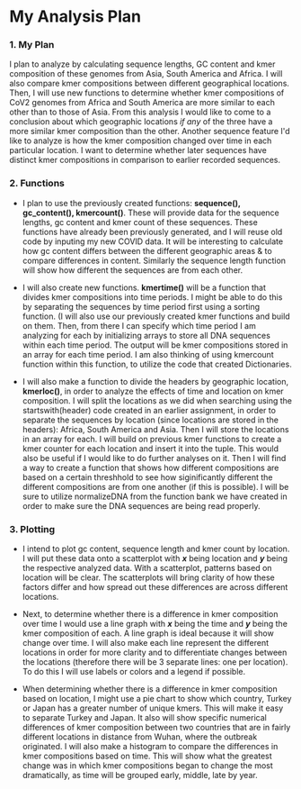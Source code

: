 # My Analysis Plan

### 1. My Plan
I plan to analyze by calculating sequence lengths, GC content and kmer composition of these genomes from Asia, South America and Africa. 
I will also compare kmer compositions between different geographical locations. 
Then, I will use new functions to determine whether kmer compositions of CoV2 genomes from Africa and South America are more similar to each other than to those of Asia. 
From this analysis I would like to come to a conclusion about which geographic locations *if any* of the three have a more similar kmer composition than the other. 
Another sequence feature I'd like to analyze is how the kmer composition changed over time in each particular location. 
I want to determine whether later sequences have distinct kmer compositions in comparison to earlier recorded sequences. 

### 2. Functions
- I plan to use the previously created functions: **sequence(), gc_content(), kmercount()**. 
These will provide data for the sequence lengths, gc content and kmer count of these sequences. 
These functions have already been previously generated, and I will reuse old code by inputing my new COVID data. 
It will be interesting to calculate how gc content differs between the different geographic areas & to compare differences in content. 
Similarly the sequence length function will show how different the sequences are from each other.  

- I will also create new functions. **kmertime()** will be a function that divides kmer compositions into time periods. 
I might be able to do this by separating the sequences by time period first using a sorting function. 
(I will also use our previously created kmer functions and build on them. 
Then, from there I can specify which time period I am analyzing for each by initializing arrays to store all DNA sequences within each time period. 
The output will be kmer compositions stored in an array for each time period. 
I am also thinking of using kmercount function within this function, to utilize the code that created Dictionaries. 

- I will also make a function to divide the headers by geographic location, **kmerloc()**, in order to analyze the effects of time and location on kmer composition. 
I will split the locations as we did when searching using the startswith(header) code created in an earlier assignment, in order to separate the sequences by location (since locations are stored in the headers): Africa, South America and Asia. 
Then I will store the locations in an array for each. 
I will build on previous kmer functions to create a kmer counter for each location and insert it into the tuple. 
This would also be useful if I would like to do further analyses on it.
Then I will find a way to create a function that shows how different compositions are based on a certain threshhold to see how siginificantly different the different compositions are from one another (if this is possible). 
I will be sure to utilize normalizeDNA from the function bank we have created in order to make sure the DNA sequences are being read properly.

### 3. Plotting
- I intend to plot gc content, sequence length and kmer count by location. 
I will put these data onto a scatterplot with ***x*** being location and ***y*** being the respective analyzed data. 
With a scatterplot, patterns based on location will be clear. 
The scatterplots will bring clarity of how these factors differ and how spread out these differences are across different locations. 

- Next, to determine whether there is a difference in kmer composition over time I would use a line graph with ***x*** being the time and ***y*** being the kmer composition of each. 
A line graph is ideal because it will show change over time. 
I will also make each line represent the different locations in order for more clarity and to differentiate changes between the locations (therefore there will be 3 separate lines: one per location). 
To do this I will use labels or colors and a legend if possible.

- When determining whether there is a difference in kmer composition based on location, I might use a pie chart to show which country, Turkey or Japan has a greater number of unique kmers. 
This will make it  easy to separate Turkey and Japan. 
It also will show specific numerical differences of kmer composition between two countries that are in fairly different locations in distance from Wuhan, where the outbreak originated.
I will also make a histogram to compare the differences in kmer compositions based on time.
This will show what the greatest change was in which kmer compositions began to change the most dramatically, as time will be grouped early, middle, late by year.